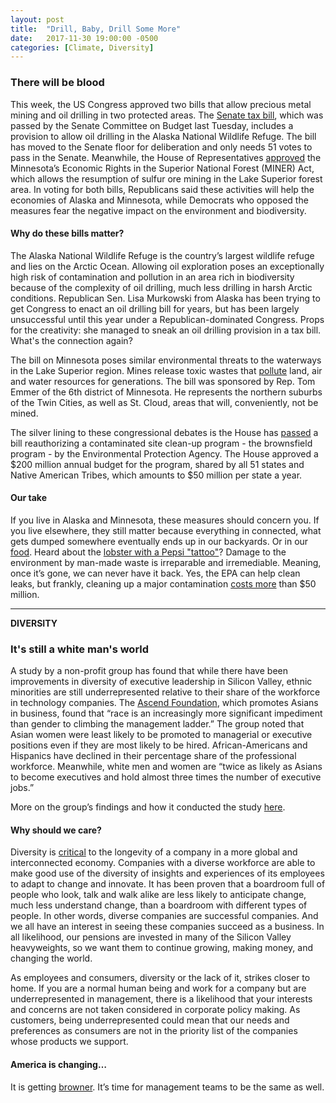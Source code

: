 ```yaml
---
layout: post
title:  "Drill, Baby, Drill Some More"
date:   2017-11-30 19:00:00 -0500
categories: [Climate, Diversity]
---
```


### There will be blood

This week, the US Congress approved two bills that allow precious metal mining and oil drilling in two protected areas. The [Senate tax bill](http://thehill.com/policy/energy-environment/overnights/362214-overnight-energy-anwr-drilling-moves-toward-senate-floor), which was passed by the Senate Committee on Budget last Tuesday, includes a provision to allow oil drilling in the Alaska National Wildlife Refuge. The bill has moved to the Senate floor for deliberation and only needs 51 votes to pass in the Senate. Meanwhile, the House of Representatives [approved](http://thehill.com/policy/energy-environment/362613-house-votes-to-overturn-obama-mining-ban-in-minnesota) the Minnesota’s Economic Rights in the Superior National Forest (MINER) Act, which allows the resumption of sulfur ore mining in the Lake Superior forest area. In voting for both bills, Republicans said these activities will help the economies of Alaska and Minnesota, while Democrats who opposed the measures fear the negative impact on the environment and biodiversity.

#### Why do these bills matter?

The Alaska National Wildlife Refuge is the country’s largest wildlife refuge and lies on the Arctic Ocean. Allowing oil exploration poses an exceptionally high risk of contamination and pollution in an area rich in biodiversity because of the complexity of oil drilling, much less drilling in harsh Arctic  conditions.  Republican Sen. Lisa Murkowski from Alaska has been trying to get Congress to enact an oil drilling bill for years, but has been largely unsuccessful until this year under a Republican-dominated Congress. Props for the creativity: she managed to sneak an oil drilling provision in a tax bill. What's the connection again?

The bill on Minnesota poses similar environmental threats to the waterways in the Lake Superior region. Mines release toxic wastes that [pollute](http://www.pollutionissues.com/Li-Na/Mining.html) land, air and water resources for generations. The bill was sponsored by Rep. Tom Emmer of the 6th district of Minnesota. He represents the northern suburbs of the Twin Cities, as well as St. Cloud, areas that will, conveniently, not be mined.  

The silver lining to these congressional debates is the House has [passed](http://thehill.com/policy/energy-environment/362664-house-passes-epa-contaminated-site-clean-up-bill) a bill reauthorizing a contaminated site clean-up program - the brownsfield program - by the Environmental Protection Agency. The House approved a $200 million annual budget for the program, shared by all 51 states and Native American Tribes, which amounts to $50 million per state a year.

#### Our take

If you live in Alaska and Minnesota, these measures should concern you. If you live elsewhere, they still matter because everything in connected, what gets dumped somewhere eventually ends up in our backyards. Or in our [food](https://oceanservice.noaa.gov/facts/oilimpacts.html). Heard about the [lobster with a Pepsi "tattoo"](https://news.nationalgeographic.com/2017/11/lobster-claw-pepsi-soda-can-new-brunswick-spd/)? Damage to the environment by man-made waste is irreparable and irremediable. Meaning, once it’s gone, we can never have it back. Yes, the EPA can help clean leaks, but frankly, cleaning up a major contamination [costs more](http://blog.meltblowntechnologies.com/how-much-it-costs-to-clean-up-an-oil-spill) than $50 million.

* * *

**DIVERSITY**

### It's still a white man's world

A study by a non-profit group has found that while there have been improvements in diversity of executive leadership in Silicon Valley, ethnic minorities are still underrepresented relative to their share of the workforce in technology companies. The [Ascend Foundation](http://www.ascendleadership.org/), which promotes Asians in business, found that “race is an increasingly more significant impediment than gender to climbing the management ladder.” The group noted that Asian women were least likely to be promoted to managerial or executive positions even if they are most likely to be hired. African-Americans and Hispanics have declined in their percentage share of the professional workforce. Meanwhile, white men and women are “twice as likely as Asians to become executives and hold almost three times the number of executive jobs.”

More on the group’s findings and how it conducted the study  [here](http://www.ascendleadership.org/news/369626/www.ascendleadership.org/research).

#### Why should we care?

Diversity is [critical](https://www.institutionalinvestor.com/article/b14z9vj7fn4j6j/the-importance-of-diversity-in-the-workplace) to the longevity of a company in a more global and interconnected economy. Companies with a diverse workforce are able to make good use of the diversity of insights and experiences of its employees to adapt to change and innovate. It has been proven that a boardroom full of people who look, talk and walk alike are less likely to anticipate change, much less understand change, than a boardroom with different types of people. In other words, diverse companies are successful companies. And we all have an interest in seeing these companies succeed as a business. In all likelihood, our pensions are invested in many of the Silicon Valley heavyweights, so we want them to continue growing, making money, and changing the world.

As employees and consumers, diversity or the lack of it, strikes closer to home. If you are a normal human being and work for a company but are underrepresented in management, there is a likelihood that your interests and concerns are not taken considered in corporate policy making. As customers, being underrepresented could mean that our needs and preferences as consumers are not in the priority list of the companies whose products we support.

#### America is changing…

It is getting [browner](https://www.washingtonpost.com/news/the-fix/wp/2015/04/03/what-america-will-look-like-in-2050-less-christian-less-white-more-gray/?utm_term=.761227618322). It’s time for management teams to be the same as well.
